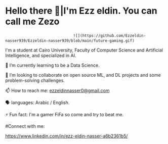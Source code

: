  # Hello there 👋|I'm Ezz eldin. You can call me Zezo
                                  ![](https://github.com/Ezzeldin-nasser939/Ezzeldin-nasser939/blob/main/future-gaming.gif)

I'm a student at Cairo University, Faculty of Computer Science and Artificial Intelligence, and specialized in AI.

🌱 I’m currently learning to be a Data Science.

👯 I’m looking to collaborate on open source ML, and DL projects and some problem-solving challenges. 

📫 How to reach me: ezzeldinnasser0@gmail.com

🗣️ languages: Arabic / English.

⚡ Fun fact: I'm a gamer FiFa so come and try to beat me.

 #Connect with me:
 
 https://www.linkedin.com/in/ezz-eldin-nasser-a6b2361b5/
